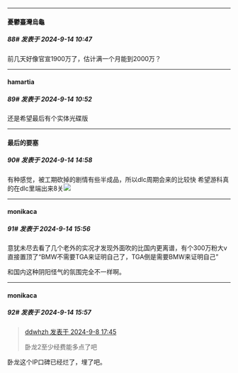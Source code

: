 ﻿
*****

####  憂鬱臺灣烏龜  
##### 88#       发表于 2024-9-14 10:47

前几天好像官宣1900万了，估计满一个月能到2000万？


*****

####  hamartia  
##### 89#       发表于 2024-9-14 10:52

还是希望最后有个实体光碟版


*****

####  最后的要塞  
##### 90#       发表于 2024-9-14 14:58

有种感觉，被工期砍掉的剧情有些半成品，所以dlc周期会来的比较快
希望游科真的在dlc里端出来8关<img src="https://static.saraba1st.com/image/smiley/face2017/032.png" referrerpolicy="no-referrer">


*****

####  monikaca  
##### 91#       发表于 2024-9-14 15:56

意犹未尽去看了几个老外的实况才发现外面吹的比国内更离谱，有个300万粉大v直接置顶了“BMW不需要TGA来证明自己了，TGA倒是需要BMW来证明自己”

和国内这种阴阳怪气的氛围完全不一样啊。

*****

####  monikaca  
##### 92#       发表于 2024-9-14 15:57

<blockquote><a href="httphttps://bbs.saraba1st.com/2b/forum.php?mod=redirect&amp;goto=findpost&amp;pid=66146126&amp;ptid=2198177" target="_blank">ddwhzh 发表于 2024-9-8 17:45</a>

卧龙2至少经费能多点了吧</blockquote>
卧龙这个IP口碑已经烂了，埋了吧。

